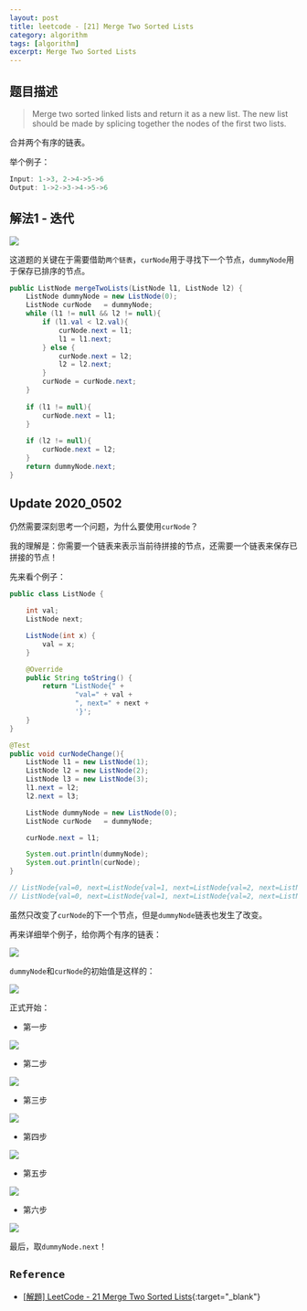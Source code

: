 ```yaml
---
layout: post
title: leetcode - [21] Merge Two Sorted Lists
category: algorithm
tags: [algorithm]
excerpt: Merge Two Sorted Lists
---
```


## 题目描述  

> Merge two sorted linked lists and return it as a new list. The new list should be made by splicing together the nodes of the first two lists.  

合并两个有序的链表。  

举个例子：  

``` java
Input: 1->3, 2->4->5->6
Output: 1->2->3->4->5->6
```

## 解法1 - 迭代  

![](https://yyc-images.oss-cn-beijing.aliyuncs.com/leetcode_21_iterative.png)  

这道题的关键在于需要借助`两个链表`，`curNode`用于寻找下一个节点，`dummyNode`用于保存已排序的节点。  

``` java
public ListNode mergeTwoLists(ListNode l1, ListNode l2) {
    ListNode dummyNode = new ListNode(0);
    ListNode curNode   = dummyNode;
    while (l1 != null && l2 != null){
        if (l1.val < l2.val){
            curNode.next = l1;
            l1 = l1.next;
        } else {
            curNode.next = l2;
            l2 = l2.next;
        }
        curNode = curNode.next;
    }
    
    if (l1 != null){
        curNode.next = l1;
    }
    
    if (l2 != null){
        curNode.next = l2;
    }
    return dummyNode.next;
}
```

## Update 2020_0502

仍然需要深刻思考一个问题，为什么要使用`curNode`？  

我的理解是：你需要一个链表来表示当前待拼接的节点，还需要一个链表来保存已拼接的节点！  

先来看个例子：  


``` java
public class ListNode {

    int val;
    ListNode next;

    ListNode(int x) {
        val = x;
    }

    @Override
    public String toString() {
        return "ListNode{" +
                "val=" + val +
                ", next=" + next +
                '}';
    }
}

@Test
public void curNodeChange(){
    ListNode l1 = new ListNode(1);
    ListNode l2 = new ListNode(2);
    ListNode l3 = new ListNode(3);
    l1.next = l2;
    l2.next = l3;

    ListNode dummyNode = new ListNode(0);
    ListNode curNode   = dummyNode;

    curNode.next = l1;

    System.out.println(dummyNode);
    System.out.println(curNode);
}

// ListNode{val=0, next=ListNode{val=1, next=ListNode{val=2, next=ListNode{val=3, next=null}}}}
// ListNode{val=0, next=ListNode{val=1, next=ListNode{val=2, next=ListNode{val=3, next=null}}}}
```

虽然只改变了`curNode`的下一个节点，但是`dummyNode`链表也发生了改变。  

再来详细举个例子，给你两个有序的链表：  

![](https://yyc-images.oss-cn-beijing.aliyuncs.com/leetcode_21_example.png)  

`dummyNode`和`curNode`的初始值是这样的：  

![](https://yyc-images.oss-cn-beijing.aliyuncs.com/leetcode_21_dummyNode_init.png)  

正式开始：  

- 第一步  

![](https://yyc-images.oss-cn-beijing.aliyuncs.com/leetcode_21_process_1.png)  

- 第二步  

![](https://yyc-images.oss-cn-beijing.aliyuncs.com/leetcode_21_process_2.png)  

- 第三步  

![](https://yyc-images.oss-cn-beijing.aliyuncs.com/leetcode_21_process_3.png)  

- 第四步  

![](https://yyc-images.oss-cn-beijing.aliyuncs.com/leetcode_21_process_4.png)  

- 第五步  

![](https://yyc-images.oss-cn-beijing.aliyuncs.com/leetcode_21_process_5.png)  

- 第六步  

![](https://yyc-images.oss-cn-beijing.aliyuncs.com/leetcode_21_process_6.png)  


最后，取`dummyNode.next`！  

## `Reference`  
- [[解題] LeetCode - 21 Merge Two Sorted Lists](http://glj8989332.blogspot.com/2019/08/leetcode-21-merge-two-sorted-lists.html?m=1){:target="_blank"}  

